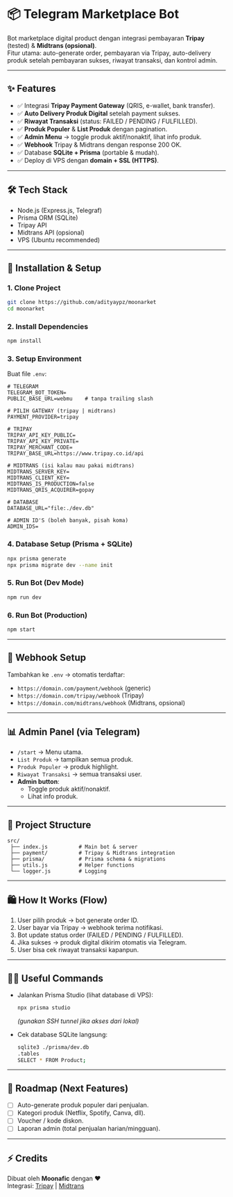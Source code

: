 # 📦 Telegram Marketplace Bot
Bot marketplace digital product dengan integrasi pembayaran **Tripay** (tested) & **Midtrans (opsional)**.  
Fitur utama: auto-generate order, pembayaran via Tripay, auto-delivery produk setelah pembayaran sukses, riwayat transaksi, dan kontrol admin.  

---

## ✨ Features
- ✅ Integrasi **Tripay Payment Gateway** (QRIS, e-wallet, bank transfer).  
- ✅ **Auto Delivery Produk Digital** setelah payment sukses.  
- ✅ **Riwayat Transaksi** (status: FAILED / PENDING / FULFILLED).  
- ✅ **Produk Populer** & **List Produk** dengan pagination.  
- ✅ **Admin Menu** → toggle produk aktif/nonaktif, lihat info produk.  
- ✅ **Webhook** Tripay & Midtrans dengan response 200 OK.  
- ✅ Database **SQLite + Prisma** (portable & mudah).  
- ✅ Deploy di VPS dengan **domain + SSL (HTTPS)**.  

---

## 🛠️ Tech Stack
- Node.js (Express.js, Telegraf)  
- Prisma ORM (SQLite)  
- Tripay API  
- Midtrans API (opsional)  
- VPS (Ubuntu recommended)  

---

## 🚀 Installation & Setup

### 1. Clone Project
```bash
git clone https://github.com/adityaypz/moonarket
cd moonarket
```

### 2. Install Dependencies
```bash
npm install
```

### 3. Setup Environment
Buat file `.env`:
```env
# TELEGRAM
TELEGRAM_BOT_TOKEN=
PUBLIC_BASE_URL=webmu    # tanpa trailing slash

# PILIH GATEWAY (tripay | midtrans)
PAYMENT_PROVIDER=tripay

# TRIPAY
TRIPAY_API_KEY_PUBLIC=
TRIPAY_API_KEY_PRIVATE=
TRIPAY_MERCHANT_CODE=
TRIPAY_BASE_URL=https://www.tripay.co.id/api

# MIDTRANS (isi kalau mau pakai midtrans)
MIDTRANS_SERVER_KEY=
MIDTRANS_CLIENT_KEY=
MIDTRANS_IS_PRODUCTION=false
MIDTRANS_QRIS_ACQUIRER=gopay

# DATABASE
DATABASE_URL="file:./dev.db"

# ADMIN ID'S (boleh banyak, pisah koma)
ADMIN_IDS=
```

### 4. Database Setup (Prisma + SQLite)
```bash
npx prisma generate
npx prisma migrate dev --name init
```

### 5. Run Bot (Dev Mode)
```bash
npm run dev
```

### 6. Run Bot (Production)
```bash
npm start
```

---

## 🔗 Webhook Setup
Tambahkan ke `.env` → otomatis terdaftar:
- `https://domain.com/payment/webhook` (generic)  
- `https://domain.com/tripay/webhook` (Tripay)  
- `https://domain.com/midtrans/webhook` (Midtrans, opsional)  

---

## 📊 Admin Panel (via Telegram)
- `/start` → Menu utama.  
- `List Produk` → tampilkan semua produk.  
- `Produk Populer` → produk highlight.  
- `Riwayat Transaksi` → semua transaksi user.  
- **Admin button**:  
  - Toggle produk aktif/nonaktif.  
  - Lihat info produk.  

---

## 📂 Project Structure
```
src/
 ├── index.js          # Main bot & server
 ├── payment/          # Tripay & Midtrans integration
 ├── prisma/           # Prisma schema & migrations
 ├── utils.js          # Helper functions
 └── logger.js         # Logging
```

---

## 🛍️ How It Works (Flow)
1. User pilih produk → bot generate order ID.  
2. User bayar via Tripay → webhook terima notifikasi.  
3. Bot update status order (FAILED / PENDING / FULFILLED).  
4. Jika sukses → produk digital dikirim otomatis via Telegram.  
5. User bisa cek riwayat transaksi kapanpun.  

---

## 👩‍💻 Useful Commands
- Jalankan Prisma Studio (lihat database di VPS):  
  ```bash
  npx prisma studio
  ```
  *(gunakan SSH tunnel jika akses dari lokal)*  

- Cek database SQLite langsung:  
  ```bash
  sqlite3 ./prisma/dev.db
  .tables
  SELECT * FROM Product;
  ```

---

## 🧭 Roadmap (Next Features)
- [ ] Auto-generate produk populer dari penjualan.  
- [ ] Kategori produk (Netflix, Spotify, Canva, dll).  
- [ ] Voucher / kode diskon.  
- [ ] Laporan admin (total penjualan harian/mingguan).  

---

## ⚡ Credits
Dibuat oleh **Moonafic** dengan ❤️  
Integrasi: [Tripay](https://tripay.co.id) | [Midtrans](https://midtrans.com)  
